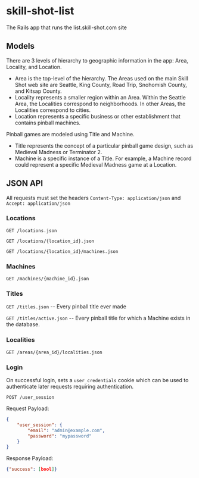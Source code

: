 skill-shot-list
===============

The Rails app that runs the list.skill-shot.com site

## Models
There are 3 levels of hierarchy to geographic information in the app: Area, Locality, and Location.
 * Area is the top-level of the hierarchy. The Areas used on the main Skill Shot web site are Seattle, King County, Road Trip, Snohomish County, and Kitsap County.
 * Locality represents a smaller region within an Area. Within the Seattle Area, the Localities correspond to neighborhoods. In other Areas, the Localities correspond to cities.
 * Location represents a specific business or other establishment that contains pinball machines.

Pinball games are modeled using Title and  Machine.
 * Title represents the concept of a particular pinball game design, such as Medieval Madness or Terminator 2.
 * Machine is a specific instance of a Title. For example, a Machine record could represent a specific Medieval Madness game at a Location.

## JSON API
All requests must set the headers `Content-Type: application/json` and `Accept: application/json`

### Locations
`GET /locations.json`

`GET /locations/{location_id}.json`

`GET /locations/{location_id}/machines.json`

### Machines
`GET /machines/{machine_id}.json`

### Titles
`GET /titles.json` -- Every pinball title ever made

`GET /titles/active.json` -- Every pinball title for which a Machine exists in the database.

### Localities
`GET /areas/{area_id}/localities.json`

### Login
On successful login, sets a `user_credentials` cookie which can be used to authenticate later requests requiring authentication.

`POST /user_session`

Request Payload:
```json
{
    "user_session": {
        "email": "admin@example.com",
        "password": "mypassword"
    }
}
```

Response Payload:
```json
{"success": [bool]}
```


